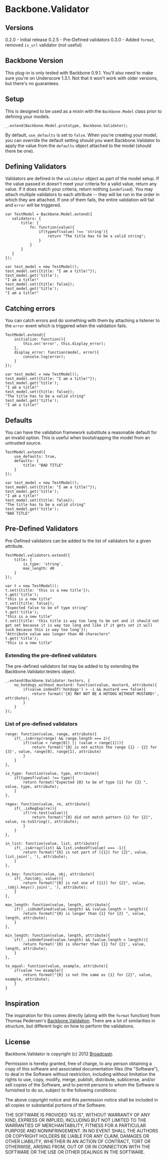 <title>Backbone.Validator</title>
<link href="markdown.css" rel="stylesheet"></link>     
<link rel="stylesheet" href="http://yandex.st/highlightjs/6.1/styles/default.min.css">
<script src="http://yandex.st/highlightjs/6.1/highlight.min.js"></script>
<script>hljs.initHighlightingOnLoad();</script>

# Backbone.Validator

## Versions
0.2.0 - Initial release
0.2.5 - Pre-Defined validators
0.3.0 - Added `format`, removed `is_url` validator (not useful)

## Backbone Version
This plug-in is only tested with Backbone 0.9.1.  You'll also need to make sure you're on Underscore 1.3.1.  Not that it won't work with older versions, but there's no guarantees.

## Setup
This is designed to be used as a mixin with the `Backbone.Model` class prior to defining your models.

    _.extend(Backbone.Model.prototype, Backbone.Validator);
    
By default, `use_defaults` is set to `false`.  When you're creating your model, you can override the default setting should you want Backbone.Validator to apply the value from the `defaults` object attached to the model (should there be one).

## Defining Validators
Validators are defined in the `validator` object as part of the model setup.  If the value passed in doesn't meet your criteria for a valid value, return any value.  If it does match your criteria, return nothing (`undefined`).  You may attach multiple validators to each attribute -- they will be run in the order in which they are attached.  If one of them fails, the entire validation will fail and `error` will be triggered.

    var TestModel = Backbone.Model.extend({
       validators: {
           title: {
               fn: function(value){
                   if(typeof(value) !== 'string'){
                       return "The title has to be a valid string";
                   }
               }
           }
       }
    });

    var test_model = new TestModel();
    test_model.set({title: "I am a title!"});
    test_model.get('title');
    "I am a title!"
    test_model.set({title: false});
    test_model.get('title');
    "I am a title!"
  
   
## Catching errors
You can catch errors and do something with them by attaching a listener to the `error` event which is triggered when the validation fails.

    TestModel.extend({
        initialize: function(){
            this.on('error', this.display_error);
        },
        display_error: function(model, error){
            console.log(error);
        }
    });

    var test_model = new TestModel();
    test_model.set({title: "I am a title!"});
    test_model.get('title');
    "I am a title!"
    test_model.set({title: false});
    "The title has to be a valid string"
    test_model.get('title');
    "I am a title!" 
 
## Defaults
You can have the validation framework substitute a reasonable default for an invalid option.  This is useful when bootstrapping the model from an untrusted source.


    TestModel.extend({
        use_defaults: true,
        defaults: {
            title: "BAD TITLE"
        }
    });

    var test_model = new TestModel();
    test_model.set({title: "I am a title!"});
    test_model.get('title');
    "I am a title!"
    test_model.set({title: false});
    "The title has to be a valid string"
    test_model.get('title');
    "BAD TITLE"


## Pre-Defined Validators
Pre-Defined validators can be added to the list of validators for a given attribute.


    TestModel.validators.extend({
        title: {
            is_type: 'string',
            max_length: 40
        }
    });

    var t = new TestModel();
    t.set({title: 'this is a new title'});
    t.get('title');
    "this is a new title"
    t.set({title: false});
    "Expected false to be of type string"
    t.get('title');
    "this is a new title"    
    t.set({title: 'this title is way too long to be set and it should not get set because it is way too long and like if it gets set it will suck because this is way too long'});
    "Attribute value was longer than 40 characters"
    t.get('title');    
    "this is a new title"


### Extending the pre-defined validators

The pre-defined validators list may be added to by extending the Backbone.Validator.testers object.


    _.extend(Backbone.Validator.testers, {
        no_hotdogs_without_mustard: function(value, mustard, attribute){
            if(value.indexOf('hotdogs') > -1 && mustard === false){
                return format('{0} MAY NOT BE A HOTDOG WITHOUT MUSTARD!', attribute);
            }
        }
    });


### List of pre-defined validators


    range: function(value, range, attribute){
        if(_.isArray(range) && range.length === 2){
            if((value < range[0]) || (value > range[1])){
                return format('{0} is not within the range {1} - {2} for {3}', value, range[0], range[1], attribute)
            }
        }
    },

    is_type: function(value, type, attribute){
        if(typeof(value) !== type){
            return format("Expected {0} to be of type {1} for {2} ", value, type, attribute);
        }
    },

    regex: function(value, re, attribute){
        if(_.isRegExp(re)){
            if(!re.test(value)){
                return format("{0} did not match pattern {1} for {2}", value, re.toString(), attribute);
            }
        }
    },

    in_list: function(value, list, attribute){
        if(_.isArray(list) && list.indexOf(value) === -1){
            return format("{0} is not part of [{1}] for {2}", value, list.join(', '), attribute);
        }
    },

    is_key: function(value, obj, attribute){
        if(_.has(obj, value)){
            return format("{0} is not one of [{1}] for {2}", value, _(obj).keys().join(', '), attribute);
        }
    },

    max_length: function(value, length, attribute){
        if(!_.isUndefined(value.length) && (value.length > length)){
            return format("{0} is longer than {1} for {2} ", value, length, attribute);
        }
    },

    min_length: function(value, length, attribute){
        if(!_.isUndefined(value.length) && (value.length < length)){
            return format('{0} is shorter than {1} for {2}', value, length, attribute);
        }
    },

    to_equal: function(value, example, attribute){
        if(value !== example){
            return format("{0} is not the same as {1} for {2}", value, example, attribute);
        }
    }

## Inspiration

The inspiration for this comes directly (along with the `format` function) from Thomas Pedersen's [Backbone.Validation](https://github.com/thedersen/backbone.validation).  There are a lot of similarities in structure, but different logic on how to perform the validations.

## License
Backbone.Validator is copyright (c) 2012 [Broadcastr](http://broadcastr.com).

Permission is hereby granted, free of charge, to any person obtaining a copy of this software and associated documentation files (the "Software"), to deal in the Software without restriction, including without limitation the rights to use, copy, modify, merge, publish, distribute, sublicense, and/or sell copies of the Software, and to permit persons to whom the Software is furnished to do so, subject to the following conditions:

The above copyright notice and this permission notice shall be included in all copies or substantial portions of the Software.

THE SOFTWARE IS PROVIDED "AS IS", WITHOUT WARRANTY OF ANY KIND, EXPRESS OR IMPLIED, INCLUDING BUT NOT LIMITED TO THE WARRANTIES OF MERCHANTABILITY, FITNESS FOR A PARTICULAR PURPOSE AND NONINFRINGEMENT. IN NO EVENT SHALL THE AUTHORS OR COPYRIGHT HOLDERS BE LIABLE FOR ANY CLAIM, DAMAGES OR OTHER LIABILITY, WHETHER IN AN ACTION OF CONTRACT, TORT OR OTHERWISE, ARISING FROM, OUT OF OR IN CONNECTION WITH THE SOFTWARE OR THE USE OR OTHER DEALINGS IN THE SOFTWARE.